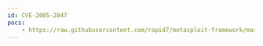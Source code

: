 ```yaml
---
id: CVE-2005-2847
pocs:
    - https://raw.githubusercontent.com/rapid7/metasploit-framework/master/modules/exploits/unix/webapp/barracuda_img_exec.rb
---
```

